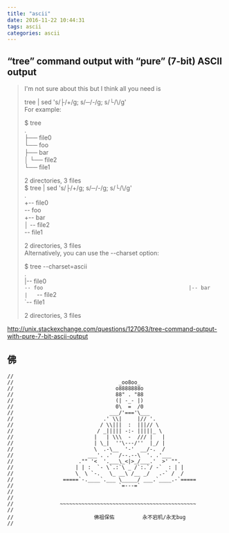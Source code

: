```yaml
---
title: "ascii"
date: 2016-11-22 10:44:31
tags: ascii
categories: ascii
---
```


## “tree” command output with “pure” (7-bit) ASCII output

>I'm not sure about this but I think all you need is  
>													  
>tree | sed 's/├/\+/g; s/─/-/g; s/└/\\/g'		  
>For example:										  
>													  
>$ tree												  
>.													  
>├── file0										  
>└── foo											  
>    ├── bar										  
>    │   └── file2								  
>    └── file1									  
>													  
>2 directories, 3 files								  
>$ tree | sed 's/├/\+/g; s/─/-/g; s/└/\\/g'		  
>.													  
>+-- file0											  
>\-- foo											  
>    +-- bar										  
>    │   \-- file2									  
>    \-- file1										  
>													  
>2 directories, 3 files								  
>Alternatively, you can use the --charset option:	  
>													  
>$ tree --charset=ascii								  
>.													  
>|-- file0											  
>`-- foo											  
>    |-- bar										  
>    |   `-- file2									  
>    `-- file1										  
>													  
>2 directories, 3 files                               

http://unix.stackexchange.com/questions/127063/tree-command-output-with-pure-7-bit-ascii-output


## 佛

```
// 
//                                  _oo8oo_
//                                 o8888888o
//                                 88" . "88
//                                 (| -_- |)
//                                 0\  =  /0
//                               ___/'==='\___
//                             .' \\|     |// '.
//                            / \\|||  :  |||// \
//                           / _||||| -:- |||||_ \
//                          |   | \\\  -  /// |   |
//                          | \_|  ''\---/''  |_/ |
//                          \  .-\__  '-'  __/-.  /
//                        ___'. .'  /--.--\  '. .'___
//                     ."" '<  '.___\_<|>_/___.'  >' "".
//                    | | :  `- \`.:`\ _ /`:.`/ -`  : | |
//                    \  \ `-.   \_ __\ /__ _/   .-` /  /
//                =====`-.____`.___ \_____/ ___.`____.-`=====
//                                  `=---=`
// 
// 
//               ~~~~~~~~~~~~~~~~~~~~~~~~~~~~~~~~~~~~~~~~~~~~
//
//                          佛祖保佑         永不宕机/永无bug
//

```
